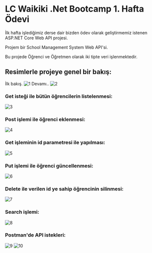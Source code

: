 # LC Waikiki .Net Bootcamp 1. Hafta Ödevi
İlk hafta işlediğimiz derse dair bizden ödev olarak geliştirmemiz istenen ASP.NET Core Web API projesi.

Projem bir School Management System Web API'si.

Bu projede Öğrenci ve Öğretmen olarak iki tipte veri işlenmektedir.

## Resimlerle projeye genel bir bakış:
İlk bakış.
![1](https://i.hizliresim.com/q3jgkh6.png)
Devamı..
![2](https://i.hizliresim.com/oqh65kg.png)

### Get isteği ile bütün öğrencilerin listelenmesi:
![3](https://i.hizliresim.com/gr5ua3f.png)

### Post işlemi ile öğrenci eklenmesi:
![4](https://i.hizliresim.com/bxpme6j.png)

### Get işleminin id parametresi ile yapılması:
![5](https://i.hizliresim.com/orlflpp.png)

### Put işlemi ile öğrenci güncellenmesi:
![6](https://i.hizliresim.com/ewof8u7.png)

### Delete ile verilen id ye sahip öğrencinin silinmesi:
![7](https://i.hizliresim.com/ffs5auf.png)

### Search işlemi:
![8](https://i.hizliresim.com/ts24n93.png)

### Postman'de API istekleri:
![9](https://i.hizliresim.com/qqin667.png)
![10](https://i.hizliresim.com/3dnbypd.png)
